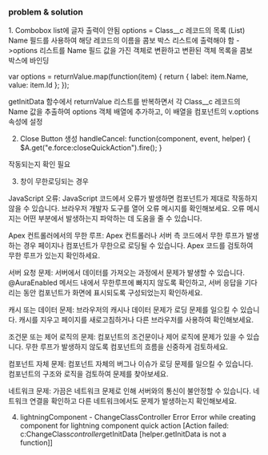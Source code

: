 <h3>problem & solution</h3>
1. Combobox list에 글자 출력이 안됨
options = Class__c 레코드의 목록 (List<Class__c>)
Name 필드를 사용하여 해당 레코드의 이름을 콤보 박스 리스트에 출력해야 함
->options 리스트를 Name 필드 값을 가진 객체로 변환하고 변환된 객체 목록을 콤보 박스에 바인딩

var options = returnValue.map(function(item) {
                    return { label: item.Name, value: item.Id };
                });

getInitData 함수에서 returnValue 리스트를 반복하면서 각 Class__c 레코드의 Name 값을 추출하여 options 객체 배열에 추가하고, 이 배열을 컴포넌트의 v.options 속성에 설정

2. Close Button 생성
handleCancel: function(component, event, helper) {
       $A.get("e.force:closeQuickAction").fire();
    }

작동되는지 확인 필요

3. 창이 무한로딩되는 경우

JavaScript 오류: JavaScript 코드에서 오류가 발생하면 컴포넌트가 제대로 작동하지 않을 수 있습니다. 브라우저 개발자 도구를 열어 오류 메시지를 확인해보세요. 오류 메시지는 어떤 부분에서 발생하는지 파악하는 데 도움을 줄 수 있습니다.

Apex 컨트롤러에서의 무한 루프: Apex 컨트롤러나 서버 측 코드에서 무한 루프가 발생하는 경우 페이지나 컴포넌트가 무한으로 로딩될 수 있습니다. Apex 코드를 검토하여 무한 루프가 있는지 확인하세요.

서버 요청 문제: 서버에서 데이터를 가져오는 과정에서 문제가 발생할 수 있습니다. @AuraEnabled 메서드 내에서 무한루프에 빠지지 않도록 확인하고, 서버 응답을 기다리는 동안 컴포넌트가 화면에 표시되도록 구성되었는지 확인하세요.

캐시 또는 데이터 문제: 브라우저의 캐시나 데이터 문제가 로딩 문제를 일으킬 수 있습니다. 캐시를 지우고 페이지를 새로고침하거나 다른 브라우저를 사용하여 확인해보세요.

조건문 또는 제어 로직의 문제: 컴포넌트의 조건문이나 제어 로직에 문제가 있을 수 있습니다. 무한 루프가 발생하지 않도록 컴포넌트의 흐름을 신중하게 검토하세요.

컴포넌트 자체 문제: 컴포넌트 자체의 버그나 이슈가 로딩 문제를 일으킬 수 있습니다. 컴포넌트의 구조와 로직을 검토하여 문제를 찾아보세요.

네트워크 문제: 가끔은 네트워크 문제로 인해 서버와의 통신이 불안정할 수 있습니다. 네트워크 연결을 확인하고 다른 네트워크에서도 문제가 발생하는지 확인해보세요.

4. lightningComponent - ChangeClassController Error
Error while creating component for lightning component quick action [Action failed: c:ChangeClass$controller$getInitData [helper.getInitData is not a function]]


